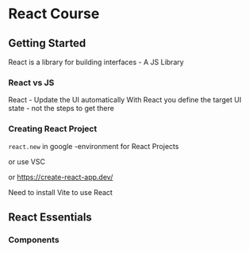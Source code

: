 # React Course

## Getting Started

React is a library for building interfaces - A JS Library

### React vs JS

React - Update the UI automatically
With React you define the target UI state - not the steps to get there

### Creating React Project

`react.new` in google -environment for React Projects

or use VSC 

or https://create-react-app.dev/

Need to install Vite to use React

## React Essentials

### Components


<!--stackedit_data:
eyJoaXN0b3J5IjpbLTEyMjg5OTM0OTMsLTE5MzQyMTI2OTYsMT
Q2MjMyMDg0NCwtNTgyMTc4NTc3LC0xNzIxMDU1NTIwLC02Mjgz
NzkwMjYsLTk5NDY4MDI0Nl19
-->